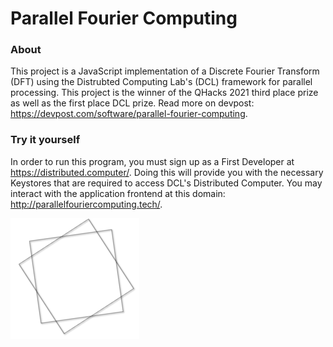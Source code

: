 # Parallel Fourier Computing

### About 
This project is a JavaScript implementation of a Discrete Fourier Transform (DFT) using the Distrubted Computing Lab's (DCL) framework for parallel processing. This project is the winner of the QHacks 2021 third place prize as well as the first place DCL prize. Read more on devpost: https://devpost.com/software/parallel-fourier-computing. 

### Try it yourself
In order to run this program, you must sign up as a First Developer at https://distributed.computer/. Doing this will provide you with the necessary Keystores that are required to access DCL's Distributed Computer. You may interact with the application frontend at this domain: http://parallelfouriercomputing.tech/. 

![alt text](thetaprime_shape.png)
